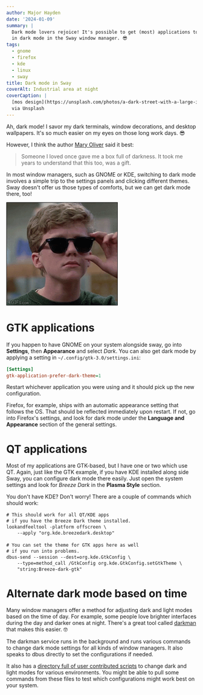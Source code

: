 ```yaml
---
author: Major Hayden
date: '2024-01-09'
summary: |
  Dark mode lovers rejoice! It's possible to get (most) applications to show up
  in dark mode in the Sway window manager. 😎
tags: 
  - gnome
  - firefox
  - kde
  - linux
  - sway
title: Dark mode in Sway
coverAlt: Industrial area at night
coverCaption: |
  [mos design](https://unsplash.com/photos/a-dark-street-with-a-large-industrial-building-in-the-background-ZrY7oJFUP3Y)
  via Unsplash
---
```


Ah, dark mode!
I savor my dark terminals, window decorations, and desktop wallpapers.
It's so much easier on my eyes on those long work days. 😎

However, I think the author [Mary Oliver](https://en.wikipedia.org/wiki/Mary_Oliver) said it best:

> Someone I loved once gave me a box full of darkness.
> It took me years to understand that this too, was a gift.

In most window managers, such as GNOME or KDE, switching to dark mode involves a simple trip to the settings panels and clicking different themes.
Sway doesn't offer us those types of comforts, but we can get dark mode there, too!

![sunglasses-wiggle.gif](sunglasses-wiggle.gif)

# GTK applications

If you happen to have GNOME on your system alongside sway, go into **Settings**, then **Appearance** and select _Dark_.
You can also get dark mode by applying a setting in `~/.config/gtk-3.0/settings.ini`:

```ini
[Settings]
gtk-application-prefer-dark-theme=1
```

Restart whichever application you were using and it should pick up the new configuration.

Firefox, for example, ships with an automatic appearance setting that follows the OS.
That should be reflected immediately upon restart.
If not, go into Firefox's settings, and look for dark mode under the **Language and Appearance** section of the general settings.

# QT applications

Most of my applications are GTK-based, but I have one or two which use QT.
Again, just like the GTK example, if you have KDE installed along side Sway, you can configure dark mode there easily.
Just open the system settings and look for _Breeze Dark_ in the **Plasma Style** section.

You don't have KDE?
Don't worry!
There are a couple of commands which should work:

```shell
# This should work for all QT/KDE apps
# if you have the Breeze Dark theme installed.
lookandfeeltool -platform offscreen \
    --apply "org.kde.breezedark.desktop"

# You can set the theme for GTK apps here as well
# if you run into problems.
dbus-send --session --dest=org.kde.GtkConfig \
    --type=method_call /GtkConfig org.kde.GtkConfig.setGtkTheme \
    "string:Breeze-dark-gtk"
```

# Alternate dark mode based on time

Many window managers offer a method for adjusting dark and light modes based on the time of day.
For example, some people love brighter interfaces during the day and darker ones at night.
There's a great tool called [darkman](https://gitlab.com/WhyNotHugo/darkman) that makes this easier. 🤓

The darkman service runs in the background and runs various commands to change dark mode settings for all kinds of window managers.
It also speaks to dbus directly to set the configurations if needed.

It also has a [directory full of user contributed scripts](https://gitlab.com/WhyNotHugo/darkman/-/tree/main/examples/dark-mode.d?ref_type=heads) to change dark and light modes for various environments.
You might be able to pull some commands from these files to test which configurations might work best on your system.

